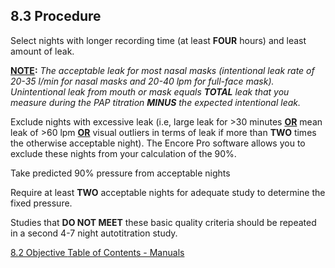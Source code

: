 ## 8.3 Procedure

Select nights with longer recording time (at least **FOUR** hours) and least amount of leak.

**<u>NOTE</u>:** _The acceptable leak for most nasal masks (intentional leak rate of 20-35 l/min for nasal masks and 20-40 lpm for full-face mask).  Unintentional leak from mouth or mask equals **TOTAL** leak that you measure during the PAP titration **MINUS** the expected intentional leak._

Exclude nights with excessive leak (i.e, large leak for >30 minutes **<u>OR</u>** mean leak of >60 lpm **<u>OR</u>** visual outliers in terms of leak if more than **TWO** times the otherwise acceptable night).  The Encore Pro software allows you to exclude these nights from your calculation of the 90%.

Take predicted 90% pressure from acceptable nights

Require at least **TWO** acceptable nights for adequate study to determine the fixed pressure.

Studies that **DO NOT MEET** these basic quality criteria should be repeated in a second 4-7 night autotitration study.


<div class="center">
<div class="btn-group">
  <a href=":pages_path:/manuals/pap-encore-anywhere/8-02-objective.md" class="btn btn-default">
    <span class="glyphicon glyphicon-chevron-left"></span>
    8.2 Objective
  </a>

  <a href=":pages_path:/manuals/manual-toc.md" class="btn btn-default">
    <span class="glyphicon glyphicon-chevron-up"></span>
    Table of Contents - Manuals
  </a>
</div>
</div>
